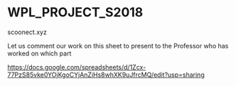 # WPL_PROJECT_S2018
scoonect.xyz

Let us comment our work on this sheet
to present to the Professor who has worked on which part

https://docs.google.com/spreadsheets/d/1Zcx-77PzS85vke0YOjKgoCYjAnZiHs8whXK9uJfrcMQ/edit?usp=sharing
